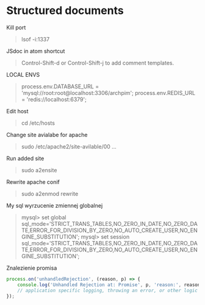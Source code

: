 # Structured documents

Kill port
>lsof -i:1337

JSdoc in atom shortcut
> Control-Shift-d or Control-Shift-j to add comment templates.


LOCAL ENVS
> process.env.DATABASE_URL = 'mysql://root:root@localhost:3306/archpim';
> process.env.REDIS_URL = 'redis://localhost:6379';

Edit host 
> cd /etc/hosts

Change site avialabe for apache
> sudo /etc/apache2/site-avilable/00 ...

Run added site
> sudo a2ensite

Rewrite apache conif
> sudo a2enmod rewrite


My sql wyrzucenie zmiennej globalnej
>mysql> set global sql_mode='STRICT_TRANS_TABLES,NO_ZERO_IN_DATE,NO_ZERO_DATE,ERROR_FOR_DIVISION_BY_ZERO,NO_AUTO_CREATE_USER,NO_ENGINE_SUBSTITUTION';
>mysql> set session sql_mode='STRICT_TRANS_TABLES,NO_ZERO_IN_DATE,NO_ZERO_DATE,ERROR_FOR_DIVISION_BY_ZERO,NO_AUTO_CREATE_USER,NO_ENGINE_SUBSTITUTION';

Znalezienie promisa

~~~js
process.on('unhandledRejection', (reason, p) => {
	console.log('Unhandled Rejection at: Promise', p, 'reason:', reason);
	// application specific logging, throwing an error, or other logic here
});
~~~

